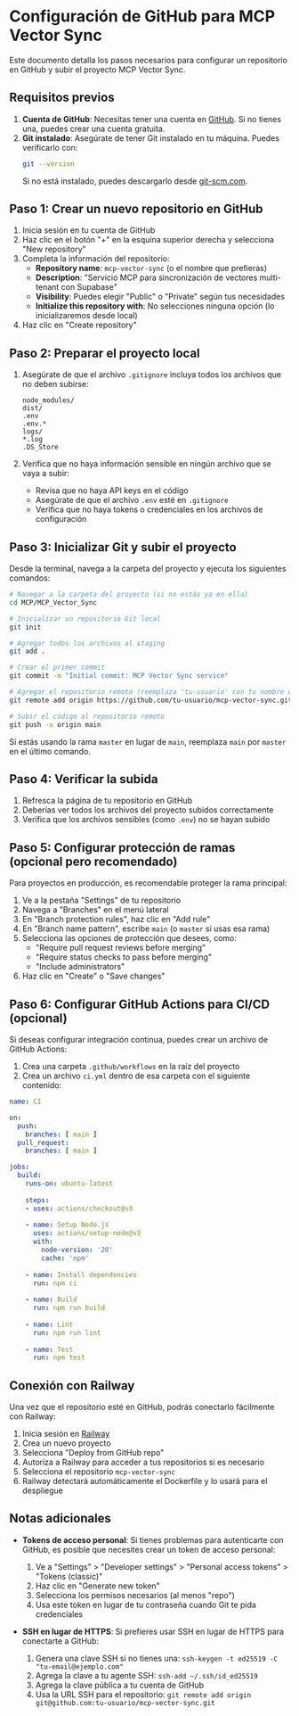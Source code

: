 # Configuración de GitHub para MCP Vector Sync

Este documento detalla los pasos necesarios para configurar un repositorio en GitHub y subir el proyecto MCP Vector Sync.

## Requisitos previos

1. **Cuenta de GitHub**: Necesitas tener una cuenta en [GitHub](https://github.com/). Si no tienes una, puedes crear una cuenta gratuita.
2. **Git instalado**: Asegúrate de tener Git instalado en tu máquina. Puedes verificarlo con:
   ```bash
   git --version
   ```
   Si no está instalado, puedes descargarlo desde [git-scm.com](https://git-scm.com/).

## Paso 1: Crear un nuevo repositorio en GitHub

1. Inicia sesión en tu cuenta de GitHub
2. Haz clic en el botón "+" en la esquina superior derecha y selecciona "New repository"
3. Completa la información del repositorio:
   - **Repository name**: `mcp-vector-sync` (o el nombre que prefieras)
   - **Description**: "Servicio MCP para sincronización de vectores multi-tenant con Supabase"
   - **Visibility**: Puedes elegir "Public" o "Private" según tus necesidades
   - **Initialize this repository with**: No selecciones ninguna opción (lo inicializaremos desde local)
4. Haz clic en "Create repository"

## Paso 2: Preparar el proyecto local

1. Asegúrate de que el archivo `.gitignore` incluya todos los archivos que no deben subirse:
   ```
   node_modules/
   dist/
   .env
   .env.*
   logs/
   *.log
   .DS_Store
   ```

2. Verifica que no haya información sensible en ningún archivo que se vaya a subir:
   - Revisa que no haya API keys en el código
   - Asegúrate de que el archivo `.env` esté en `.gitignore`
   - Verifica que no haya tokens o credenciales en los archivos de configuración

## Paso 3: Inicializar Git y subir el proyecto

Desde la terminal, navega a la carpeta del proyecto y ejecuta los siguientes comandos:

```bash
# Navegar a la carpeta del proyecto (si no estás ya en ella)
cd MCP/MCP_Vector_Sync

# Inicializar un repositorio Git local
git init

# Agregar todos los archivos al staging
git add .

# Crear el primer commit
git commit -m "Initial commit: MCP Vector Sync service"

# Agregar el repositorio remoto (reemplaza 'tu-usuario' con tu nombre de usuario de GitHub)
git remote add origin https://github.com/tu-usuario/mcp-vector-sync.git

# Subir el código al repositorio remoto
git push -u origin main
```

Si estás usando la rama `master` en lugar de `main`, reemplaza `main` por `master` en el último comando.

## Paso 4: Verificar la subida

1. Refresca la página de tu repositorio en GitHub
2. Deberías ver todos los archivos del proyecto subidos correctamente
3. Verifica que los archivos sensibles (como `.env`) no se hayan subido

## Paso 5: Configurar protección de ramas (opcional pero recomendado)

Para proyectos en producción, es recomendable proteger la rama principal:

1. Ve a la pestaña "Settings" de tu repositorio
2. Navega a "Branches" en el menú lateral
3. En "Branch protection rules", haz clic en "Add rule"
4. En "Branch name pattern", escribe `main` (o `master` si usas esa rama)
5. Selecciona las opciones de protección que desees, como:
   - "Require pull request reviews before merging"
   - "Require status checks to pass before merging"
   - "Include administrators"
6. Haz clic en "Create" o "Save changes"

## Paso 6: Configurar GitHub Actions para CI/CD (opcional)

Si deseas configurar integración continua, puedes crear un archivo de GitHub Actions:

1. Crea una carpeta `.github/workflows` en la raíz del proyecto
2. Crea un archivo `ci.yml` dentro de esa carpeta con el siguiente contenido:

```yaml
name: CI

on:
  push:
    branches: [ main ]
  pull_request:
    branches: [ main ]

jobs:
  build:
    runs-on: ubuntu-latest
    
    steps:
    - uses: actions/checkout@v3
    
    - name: Setup Node.js
      uses: actions/setup-node@v3
      with:
        node-version: '20'
        cache: 'npm'
    
    - name: Install dependencies
      run: npm ci
    
    - name: Build
      run: npm run build
    
    - name: Lint
      run: npm run lint
    
    - name: Test
      run: npm test
```

## Conexión con Railway

Una vez que el repositorio esté en GitHub, podrás conectarlo fácilmente con Railway:

1. Inicia sesión en [Railway](https://railway.app/)
2. Crea un nuevo proyecto
3. Selecciona "Deploy from GitHub repo"
4. Autoriza a Railway para acceder a tus repositorios si es necesario
5. Selecciona el repositorio `mcp-vector-sync`
6. Railway detectará automáticamente el Dockerfile y lo usará para el despliegue

## Notas adicionales

- **Tokens de acceso personal**: Si tienes problemas para autenticarte con GitHub, es posible que necesites crear un token de acceso personal:
  1. Ve a "Settings" > "Developer settings" > "Personal access tokens" > "Tokens (classic)"
  2. Haz clic en "Generate new token"
  3. Selecciona los permisos necesarios (al menos "repo")
  4. Usa este token en lugar de tu contraseña cuando Git te pida credenciales

- **SSH en lugar de HTTPS**: Si prefieres usar SSH en lugar de HTTPS para conectarte a GitHub:
  1. Genera una clave SSH si no tienes una: `ssh-keygen -t ed25519 -C "tu-email@ejemplo.com"`
  2. Agrega la clave a tu agente SSH: `ssh-add ~/.ssh/id_ed25519`
  3. Agrega la clave pública a tu cuenta de GitHub
  4. Usa la URL SSH para el repositorio: `git remote add origin git@github.com:tu-usuario/mcp-vector-sync.git`